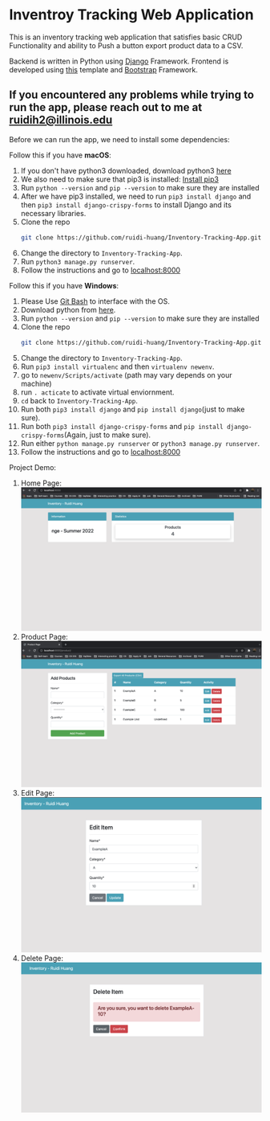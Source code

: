 # Inventroy Tracking Web Application

This is an inventory tracking web application that satisfies basic CRUD Functionality and ability to Push a button export product data to a CSV.  

Backend is written in Python using [Django](https://www.djangoproject.com/) Framework. Frontend is developed using [this](https://github.com/KenBroTech/Bootstrap-Dashboard-Interface-Design) template and [Bootstrap](https://getbootstrap.com/docs/4.6/getting-started/theming/) Framework.  

## If you encountered any problems while trying to run the app, please reach out to me at [ruidih2@illinois.edu](mailto:ruidih2@illinois.edu)

Before we can run the app, we need to install some dependencies:  

Follow this if you have **macOS**:
1. If you don't have python3 downloaded, download python3 [here](https://www.python.org/downloads/)
2. We also need to make sure that pip3 is installed: [Install pip3](https://pip.pypa.io/en/stable/installation/)
3. Run `python --version` and `pip --version` to make sure they are installed
4. After we have pip3 installed, we need to run `pip3 install django` and then `pip3 install django-crispy-forms` to install Django and its necessary libraries.
5. Clone the repo
   ```sh
   git clone https://github.com/ruidi-huang/Inventory-Tracking-App.git
   ```
6. Change the directory to `Inventory-Tracking-App`.
7. Run `python3 manage.py runserver`.
8. Follow the instructions and go to [localhost:8000](http://localhost:8000/)

Follow this if you have **Windows**:

1. Please Use [Git Bash](https://git-scm.com/downloads) to interface with the OS.
2. Download python from [here](https://www.python.org/downloads/).
3. Run `python --version` and `pip --version` to make sure they are installed
4. Clone the repo
   ```sh
   git clone https://github.com/ruidi-huang/Inventory-Tracking-App.git
   ```
5. Change the directory to `Inventory-Tracking-App`.
6. Run `pip3 install virtualenc` and then `virtualenv newenv`.
7. go to `newenv/Scripts/activate` (path may vary depends on your machine)
8. run `. acticate` to activate virtual enviornment.
9. `cd` back to `Inventory-Tracking-App`.
10. Run both `pip3 install django` and `pip install django`(just to make sure).
11. Run both `pip3 install django-crispy-forms` and `pip install django-crispy-forms`(Again, just to make sure).
12. Run either `python manage.py runserver` or `python3 manage.py runserver`.
13. Follow the instructions and go to [localhost:8000](http://localhost:8000/)



Project Demo:
1. Home Page:  
![home page](Demo_1.png)  
2. Product Page:  
![product page](Demo_2.png)  
3. Edit Page:  
![edit page](Demo_3.png)  
4. Delete Page:  
![delete page](Demo_4.png)
